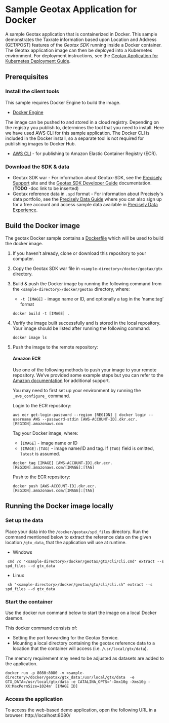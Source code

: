 # Sample Geotax Application for Docker

A sample Geotax application that is containerized in Docker. This sample demonstrates the Taxrate information based upon Location and Address (GET/POST) features of the *Geotax SDK* running inside a Docker container. The Geotax application image can then be deployed into a Kubernetes environment. For deployment instructions, see the [Geotax Application for Kubernetes Deployment Guide](../../k8s/README.md).    

## Prerequisites
### Install the client tools 
This sample requires Docker Engine to build the image. 
   * [Docker Engine](https://docs.docker.com/engine/install/)

The image can be pushed to and stored in a cloud registry. Depending on the registry you publish to, determines the tool that you need to install. Here we have used AWS CLI for this sample application. The Docker CLI is included in the Docker install, so a separate tool is not required for publishing images to Docker Hub.
   * [AWS CLI](https://docs.aws.amazon.com/cli/latest/userguide/cli-chap-install.html) - for publishing to Amazon Elastic Container Registry (ECR).
 
 ### Download the SDK & data
   * Geotax SDK war - For information about Geotax-SDK, see the [Precisely Support](https://support.precisely.com/) site and the [Geotax SDK Developer Guide]() documentation. (**TODO** -doc link to be inserted)
   * Geotax reference data in `.spd` format -  For information about Precisely's data portfolio, see the [Precisely Data Guide](https://dataguide.precisely.com/) where you can also sign up for a free account and access sample data available in [Precisely Data Experience](https://data.precisely.com/). 

## Build the Docker image
The geotax Docker sample contains a [Dockerfile](Dockerfile) which will be used to build the docker image.

1. If you haven't already, clone or download this repository to your computer. 
2. Copy the Geotax SDK war file in `<sample-directory>/docker/geotax/gtx` directory.
3. Build & push the Docker image by running the following command from the `<sample-directory>/docker/geotax` directory, where: 
   - `-t [IMAGE]` - image name or ID, and optionally a tag in the ‘name:tag’ format
	  
   ```
   docker build -t [IMAGE] .
   ```
4. Verify the image built successfully and is stored in the local repository. Your image should be listed after running the following command:
   ```
   docker image ls
   ```
5. Push the image to the remote repository:
       
   #### Amazon ECR
   Use one of the following methods to push your image to your remote repository. We’ve provided some example steps but you can refer to the [Amazon documentation](https://docs.aws.amazon.com/AmazonECR/latest/userguide/docker-push-ecr-image.html) for additional support.

   You may need to first set up your environment by running the `_aws_configure_` command.

	Login to the ECR repository:
	   
   ```
   aws ecr get-login-password --region [REGION] | docker login --username AWS --password-stdin [AWS-ACCOUNT-ID].dkr.ecr.[REGION].amazonaws.com
   ```
   Tag your Docker image, where:
   - `[IMAGE]` - image name or ID
   - `[IMAGE]:[TAG]` - image name/ID and tag. If `[TAG]` field is omitted, `latest` is assumed.

   ```
   docker tag [IMAGE] [AWS-ACCOUNT-ID].dkr.ecr.[REGION].amazonaws.com/[IMAGE]:[TAG]
   ```
   Push to the ECR repository:
   ```
   docker push [AWS-ACCOUNT-ID].dkr.ecr.[REGION].amazonaws.com/[IMAGE]:[TAG]
   ```

## Running the Docker image locally     
### Set up the data
Place your data into the `/docker/geotax/spd_files` directory. Run the command mentioned below to extract the reference data on the given location `/gtx_data`, that the application will use at runtime.

   - Windows
   
   ```
    cmd /c "<sample-directory>/docker/geotax/gtx/cli/cli.cmd" extract --s spd_files --d gtx_data
   ```

   - Linux
   
   ```
    sh "<sample-directory>/docker/geotax/gtx/cli/cli.sh" extract --s spd_files --d gtx_data
   ```
### Start the container
Use the docker run command below to start the image on a local Docker daemon.  

This docker command consists of:
* Setting the port forwarding for the Geotax Service.
* Mounting a local directory containing the geotax reference data to a location that the container will access (i.e. `/usr/local/gtx/data`).

The memory requirement may need to be adjusted as datasets are added to the application. 

```
docker run -p 8080:8080 -v <sample-directory>/docker/geotax/gtx_data:/usr/local/gtx/data  -e GTX_DATA=/usr/local/gtx/data -e CATALINA_OPTS='-Xmx10g -Xms10g -XX:MaxPermSize=1024m' [IMAGE ID]
```
### Access the application
 To access the web-based demo application, open the following URL in a browser: 
   http://localhost:8080/

